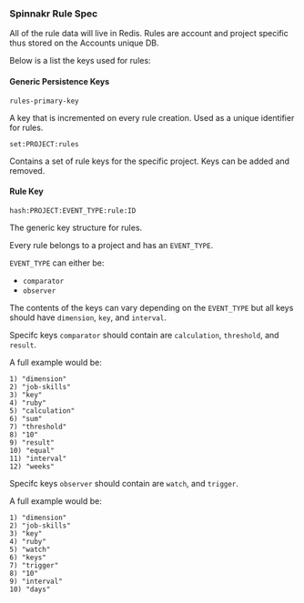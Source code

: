 ### Spinnakr Rule Spec

All of the rule data will live in Redis. Rules are account and project specific thus stored on the Accounts unique DB.

Below is a list the keys used for rules:

#### Generic Persistence Keys

```
rules-primary-key
```
A key that is incremented on every rule creation. Used as a unique identifier for rules.

```
set:PROJECT:rules
```
Contains a set of rule keys for the specific project. Keys can be added and removed.

#### Rule Key

```
hash:PROJECT:EVENT_TYPE:rule:ID
```

The generic key structure for rules.

Every rule belongs to a project and has an `EVENT_TYPE`.

`EVENT_TYPE` can either be:
- `comparator`
- `observer`

The contents of the keys can vary depending on the `EVENT_TYPE` but
all keys should have `dimension`, `key`, and `interval`. 

Specifc keys `comparator` should contain are `calculation`, `threshold`, and `result`.

A full example would be:

```
1) "dimension" 
2) "job-skills"
3) "key"
4) "ruby"
5) "calculation"
6) "sum"
7) "threshold"
8) "10"
9) "result"
10) "equal"
11) "interval"
12) "weeks"
```


Specifc keys `observer` should contain are `watch`, and `trigger`.

A full example would be:

```
1) "dimension" 
2) "job-skills"
3) "key"
4) "ruby"
5) "watch"
6) "keys"
7) "trigger"
8) "10"
9) "interval"
10) "days"

```